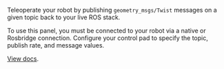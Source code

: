Teleoperate your robot by publishing `geometry_msgs/Twist` messages on a given topic back to your live ROS stack.

To use this panel, you must be connected to your robot via a native or Rosbridge connection. Configure your control pad to specify the topic, publish rate, and message values.

[View docs](https://foxglove.dev/docs/panels/teleop).
